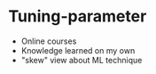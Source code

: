 # Tuning-parameter

* Online courses
* Knowledge learned on my own
* "skew" view about ML technique
